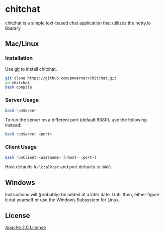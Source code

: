 # chitchat

chitchat is a simple text-based chat application that utilizes the netty.io libarary

## Mac/Linux
### Installation
Use [git](https://git-scm.com/) to install chitchat.

```bash
git clone https://github.com/pmwarner/chitchat.git
cd chitchat
bash compile
```

### Server Usage

```bash
bash runServer
```
To run the server on a different port (default 8080), use the following instead:
```bash
bash runServer <port>
```

### Client Usage
```bash
bash runClient <username> [<host> <port>]
```
Host defaults to `localhost` and port defaults to `8080`.

## Windows
Instructions will (probably) be added at a later date. Until then, either figure it out yourself or use the Windows Subsystem for Linux.

## License
[Apache 2.0 License](https://github.com/pmwarner/chitchat/blob/main/LICENSE)
